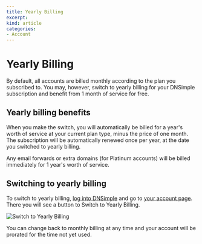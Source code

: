 ```yaml
---
title: Yearly Billing
excerpt: 
kind: article
categories:
- Account
---
```


# Yearly Billing

By default, all accounts are billed monthly according to the plan you subscribed to. You may, however, switch to yearly billing for your DNSimple subscription and benefit from 1 month of service for free.

## Yearly billing benefits

When you make the switch, you will automatically be billed for a year's worth of service at your current plan type, minus the price of one month. The subscription will be automatically renewed once per year, at the date you switched to yearly billing.

Any email forwards or extra domains (for Platinum accounts) will be billed immediately for 1 year's worth of service.

## Switching to yearly billing

To switch to yearly billing, [log into DNSimple](https://dnsimple.com/login) and go to [your account page](https://dnsimple.com/account). There you will see a button to Switch to Yearly Billing.

![Switch to Yearly Billing](http://f.cl.ly/items/3G2l3q00471u2H2a3x1y/Screen_Shot_2013-02-22_at_10.09.22_AM.png)

You can change back to monthly billing at any time and your account will be prorated for the time not yet used.
